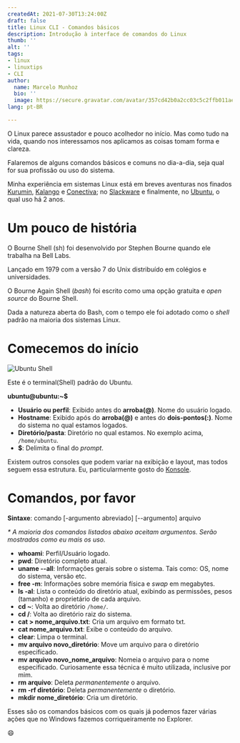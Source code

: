 ```yaml
---
createdAt: 2021-07-30T13:24:00Z
draft: false
title: Linux CLI - Comandos básicos
description: Introdução à interface de comandos do Linux
thumb: ''
alt: ''
tags:
- linux
- linuxtips
- CLI
author:
  name: Marcelo Munhoz
  bio: ''
  image: https://secure.gravatar.com/avatar/357cd42b0a2cc03c5c2ffb011aec5e8f?s=180
lang: pt-BR

---
```

O Linux parece assustador e pouco acolhedor no início. Mas como tudo na vida, quando nos interessamos nos aplicamos as coisas tomam forma e clareza.

Falaremos de alguns comandos básicos e comuns no dia-a-dia, seja qual for sua profissão ou uso do sistema.

Minha experiência em sistemas Linux está em breves aventuras nos finados [Kurumin](https://distrowatch.com/table.php?distribution=kurumin "Kurumin"), [Kalango](https://distrowatch.com/table.php?distribution=kalango "Kalango") e [Conectiva](https://distrowatch.com/table.php?distribution=conectiva "Conectiva"); no [Slackware](https://distrowatch.com/table.php?distribution=slackware "Slackware") e finalmente, no [Ubuntu](https://distrowatch.com/table.php?distribution=ubuntu "Ubuntu"), o qual uso há 2 anos.

# Um pouco de história

O Bourne Shell (sh) foi desenvolvido por Stephen Bourne quando ele trabalha na Bell Labs.

Lançado em 1979 com a versão 7 do Unix distribuído em colégios e universidades.

O Bourne Again Shell (_bash_) foi escrito como uma opção gratuita e _open source_ do Bourne Shell.

Dada a natureza aberta do Bash, com o tempo ele foi adotado como o _shell_ padrão na maioria dos sistemas Linux.

# Comecemos do início

<img src="https://res.cloudinary.com/marcelo-munhoz/image/upload/marcelo-munhoz-website/shell-ubuntu.jpg" class="d-block mt-0 mx-auto mb-4" title="Ubuntu Shell">

Este é o terminal(Shell) padrão do Ubuntu.

**ubuntu@ubuntu:\~$**

* **Usuário ou perfil**: Exibido antes do  **arroba(@)**. Nome do usuário logado.
* **Hostname**: Exibido após do **arroba(@)** e antes do **dois-pontos(:)**. Nome do sistema no qual estamos logados.
* **Diretório/pasta**: Diretório no qual estamos. No exemplo acima, `/home/ubuntu`.
* **$**: Delimita o final do _prompt_.

Existem outros consoles que podem variar na exibição e layout, mas todos seguem essa estrutura. Eu, particularmente gosto do [Konsole](https://konsole.kde.org "Konsole").

# Comandos, por favor

**Sintaxe**: comando \[-argumento abreviado\] \[--argumento\] arquivo

_* A maioria dos comandos listados abaixo aceitam argumentos. Serão mostrados como eu mais os uso._

* **whoami**: Perfil/Usuário logado.
* **pwd**: Diretório completo atual.
* **uname --all**: Informações gerais sobre o sistema. Tais como: OS, nome do sistema, versão etc.
* **free -m**: Informações sobre memória física e _swap_ em megabytes.
* **ls -al**: Lista o conteúdo do diretório atual, exibindo as permissões, pesos (tamanho) e proprietário de cada arquivo.
* **cd \~**: Volta ao diretório `/home/`.
* **cd /**: Volta ao diretório raiz do sistema.
* **cat > nome_arquivo.txt**: Cria um arquivo em formato txt.
* **cat nome_arquivo.txt**: Exibe o conteúdo do arquivo.
* **clear**: Limpa o terminal.
* **mv arquivo novo_diretório**: Move um arquivo para o diretório especificado.
* **mv arquivo novo_nome_arquivo**: Nomeia o arquivo para o nome especificado. Curiosamente essa técnica é muito utilizada, inclusive por mim.
* **rm arquivo**: Deleta _permanentemente_ o arquivo.
* **rm -rf diretório**: Deleta _permanentemente_ o diretório.
* **mkdir nome_diretório**: Cria um diretório.

Esses são os comandos básicos com os quais já podemos fazer várias ações que no Windows fazemos corriqueiramente no Explorer.

:smile: